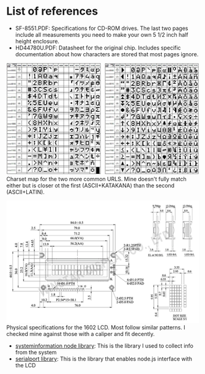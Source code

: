 # List of references
* SF-8551.PDF: Specifications for CD-ROM drives. The last two pages include all measurements you need to make your own 5 1/2 inch half height enclosure.
* HD44780U.PDF: Datasheet for the original chip. Includes specific documentation about how characters are stored that most pages ignore.

![LCD Charset](./LCDs_12_CharSet_01.jpg)
Charset map for the two more common URLS. Mine doesn't fully match either but is closer ot the first (ASCII+KATAKANA) than the second (ASCII+LATIN).

![LCD Specs](./WH1602A-1.jpg)
Physical specifications for the 1602 LCD. Most follow similar patterns. I checked mine against those with a caliper and fit decently.

* [systeminformation node library](https://systeminformation.io): This is the library I used to collect info from the system
* [serialport library](https://serialport.io): This is the library that enables node.js interface with the LCD
